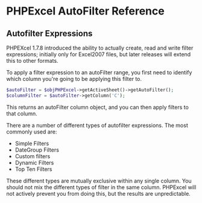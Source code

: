 # PHPExcel AutoFilter Reference 


## Autofilter Expressions

PHPEXcel 1.7.8 introduced the ability to actually create, read and write filter expressions; initially only for Excel2007 files, but later releases will extend this to other formats.

To apply a filter expression to an autoFilter range, you first need to identify which column you're going to be applying this filter to.

```php
$autoFilter = $objPHPExcel->getActiveSheet()->getAutoFilter();
$columnFilter = $autoFilter->getColumn('C');
```

This returns an autoFilter column object, and you can then apply filters to that column.

There are a number of different types of autofilter expressions. The most commonly used are:

 - Simple Filters
 - DateGroup Filters
 - Custom filters
 - Dynamic Filters
 - Top Ten Filters

These different types are mutually exclusive within any single column. You should not mix the different types of filter in the same column. PHPExcel will not actively prevent you from doing this, but the results are unpredictable.

